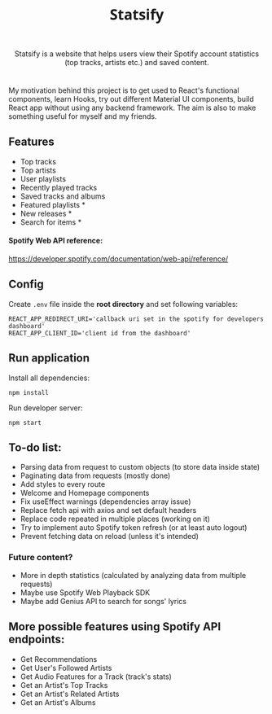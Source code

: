 <div align="center" style="padding-bottom: 10px">
    <h1 style="font-family: 'Segoe UI'">Statsify</h1>
    <img src="https://aleen42.github.io/badges/src/javascript.svg" alt=""/>
    <img src="https://aleen42.github.io/badges/src/react.svg" alt=""/>
    <img src="https://aleen42.github.io/badges/src/spotify.svg" alt=""/>
    <p>
    Statsify is a website that helps users view their Spotify account statistics (top tracks, artists etc.) and saved content.
    </p>
</div>

<p>My motivation behind this project is to get used to React's functional components, learn Hooks, try out different Material UI components, build React app without using any backend framework. The aim is also to make something useful for myself and my friends.
</p>

## Features

- Top tracks
- Top artists
- User playlists
- Recently played tracks
- Saved tracks and albums
- Featured playlists *
- New releases *
- Search for items *

#### Spotify Web API reference:

https://developer.spotify.com/documentation/web-api/reference/

## Config

Create `.env` file inside the **root directory** and set following variables:

```shell
REACT_APP_REDIRECT_URI='callback uri set in the spotify for developers dashboard'
REACT_APP_CLIENT_ID='client id from the dashboard'
```

## Run application

Install all dependencies:

```shell
npm install
```

Run developer server:

```shell
npm start
```

## To-do list:

- Parsing data from request to custom objects (to store data inside state)
- Paginating data from requests (mostly done)
- Add styles to every route
- Welcome and Homepage components
- Fix useEffect warnings (dependencies array issue)
- Replace fetch api with axios and set default headers
- Replace code repeated in multiple places (working on it)
- Try to implement auto Spotify token refresh (or at least auto logout)
- Prevent fetching data on reload (unless it's intended)

### Future content?

- More in depth statistics (calculated by analyzing data from multiple requests)
- Maybe use Spotify Web Playback SDK
- Maybe add Genius API to search for songs' lyrics

## More possible features using Spotify API endpoints:

- Get Recommendations
- Get User's Followed Artists
- Get Audio Features for a Track (track's stats)
- Get an Artist's Top Tracks
- Get an Artist's Related Artists
- Get an Artist's Albums
